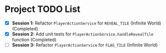 # Project TODO List

- [x] **Session 1:** Refactor `PlayerActionService` for `REVEAL_TILE` (Infinite World) (Completed)
- [x] **Session 2:** Add unit tests for `PlayerActionService.handleRevealTile` function (Completed)
- [ ] **Session 3:** Refactor `PlayerActionService` for `FLAG_TILE` (Infinite World)